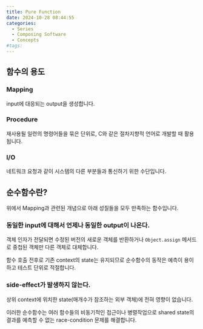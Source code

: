 ```yaml
---
title: Pure Function
date: 2024-10-28 08:44:55
categories:
  - Series
  - Composing Software
  - Concepts
#tags:
---
```

## 함수의 용도

### Mapping

input에 대응되는 output을 생성합니다.

### Procedure

재사용될 일련의 명령어들을 묶은 단위로, C와 같은 절차지향적 언어로 개발할 때 활용됩니다.

### I/O

네트워크 요청과 같이 시스템의 다른 부분들과 통신하기 위한 수단입니다.

## 순수함수란?

위에서 Mapping과 관련된 개념으로 아래 성질들을 모두 만족하는 함수입니다.

### 동일한 input에 대해서 언제나 동일한 output이 나온다.

객체 인자가 전달되면 수정된 버전의 새로운 객체를 반환하거나 `Object.assign` 메서드로 중첩된 객체만 다른 객체로 대체합니다.

함수 호출 전후로 기존 context의 state는 유지되므로 순수함수의 동작은 예측이 용이하고 테스트 단위로 적절합니다.

### side-effect가 발생하지 않는다.

상위 context에 위치한 state(매개수가 참조하는 외부 객체)에 전혀 영향이 없습니다.

이러한 순수함수는 여러 함수들의 비동기적인 접근이나 병렬작업으로 shared state의 결과를 예측할 수 없는 race-condition 문제를 해결합니다.
